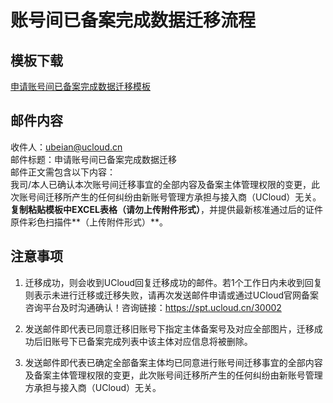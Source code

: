 # 账号间已备案完成数据迁移流程

## 模板下载

[申请账号间已备案完成数据迁移模板](https://www-s.ucloud.cn/2023/01/692b7abf84c60df676e1703fc6a710d8_1672716568624.xlsx)<br/>

## 邮件内容

收件人：ubeian@ucloud.cn <br/>
邮件标题：申请账号间已备案完成数据迁移 <br/>
邮件正文需包含以下内容： <br/>
我司/本人已确认本次账号间迁移事宜的全部内容及备案主体管理权限的变更，此次账号间迁移所产生的任何纠纷由新账号管理方承担与接入商（UCloud）无关。 <br/>
**复制粘贴模板中EXCEL表格（请勿上传附件形式）**，并提供最新核准通过后的证件原件彩色扫描件**（上传附件形式）**。 <br/>

## 注意事项

1. 迁移成功，则会收到UCloud回复迁移成功的邮件。若1个工作日内未收到回复则表示未进行迁移或迁移失败，请再次发送邮件申请或通过UCloud官网备案咨询平台及时沟通确认！咨询链接：https://spt.ucloud.cn/30002<br/>

2. 发送邮件即代表已同意迁移旧账号下指定主体备案号及对应全部图片，迁移成功后旧账号下已备案完成列表中该主体对应信息将被删除。<br/>

3. 发送邮件即代表已确定全部备案主体均已同意进行账号间迁移事宜的全部内容及备案主体管理权限的变更，此次账号间迁移所产生的任何纠纷由新账号管理方承担与接入商（UCloud）无关。<br/>

